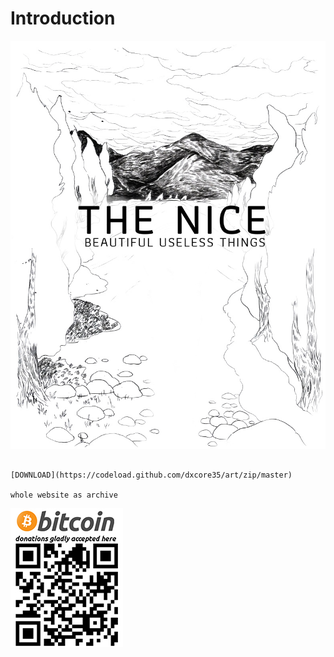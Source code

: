 # Introduction

![](.gitbook/assets/blog_cover_nice.jpg)

                                                                                   [DOWNLOAD](https://codeload.github.com/dxcore35/art/zip/master)  
                                                                         whole website as archive


![](.gitbook/assets/blog_qr_small.jpg)

